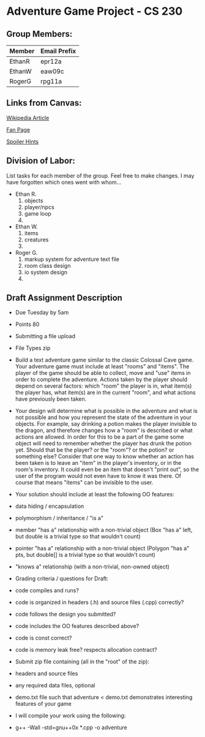 # Adventure Game Project - CS 230

## Group Members:
| Member | Email Prefix |
| ------ | ------------ |
| EthanR | epr12a       |
| EthanW | eaw09c       |
| RogerG | rpg11a       |

## Links from Canvas:
[Wikipedia Article](http://en.wikipedia.org/wiki/Colossal_Cave_Adventure)

[Fan Page](http://www.rickadams.org/adventure/)

[Spoiler Hints](http://www.rickadams.org/adventure/d_hints/index.html)

## Division of Labor:
List tasks for each member of the group. Feel free to make changes. I may have forgotten which ones went with whom...
* Ethan R.
	1. objects
	2. player/npcs
	3. game loop
	4. 
* Ethan W.
	1. items
	2. creatures
	3. 
* Roger G.
	1. markup system for adventure text file
	2. room class design
	3. io system design
	4. 

## Draft Assignment Description
*    Due Tuesday by 5am
*    Points 80
*    Submitting a file upload
*    File Types zip

* Build a text adventure game similar to the classic Colossal Cave game. Your adventure game must include at least "rooms" and "items". The player of the game should be able to collect, move and "use" items in order to complete the adventure. Actions taken by the player should depend on several factors: which "room" the player is in, what item(s) the player has, what item(s) are in the current "room", and what actions have previously been taken.

* Your design will determine what is possible in the adventure and what is not possible and how you represent the state of the adventure in your objects. For example, say drinking a potion makes the player invisible to the dragon, and therefore changes how a "room" is described or what actions are allowed. In order for this to be a part of the game some object will need to remember whether the player has drunk the potion yet. Should that be the player? or the "room"? or the potion? or something else? Consider that one way to know whether an action has been taken is to leave an "item" in the player's inventory, or in the room's inventory. It could even be an item that doesn't "print out", so the user of the program would not even have to know it was there. Of course that means "items" can be invisible to the user.

* Your solution should include at least the following OO features:

*    data hiding / encapsulation
*    polymorphism / inheritance / "is a"
*    member "has a" relationship with a non-trivial object (Box "has a" left, but double is a trivial type so that wouldn't count)
*    pointer "has a" relationship with a non-trivial object (Polygon "has a" pts, but double[] is a trivial type so that wouldn't count)
*    "knows a" relationship (with a non-trivial, non-owned object)

* Grading criteria / questions for Draft:

*    code compiles and runs?
*    code is organized in headers (.h) and source files (.cpp) correctly?
*    code follows the design you submitted?
*    code includes the OO features described above?
*    code is const correct?
*    code is memory leak free? respects allocation contract?

* Submit zip file containing (all in the "root" of the zip):

*    headers and source files
*    any required data files, optional
*    demo.txt file such that adventure < demo.txt demonstrates interesting features of your game

* I will compile your work using the following:
-    g++ -Wall -std=gnu++0x *.cpp -o adventure

